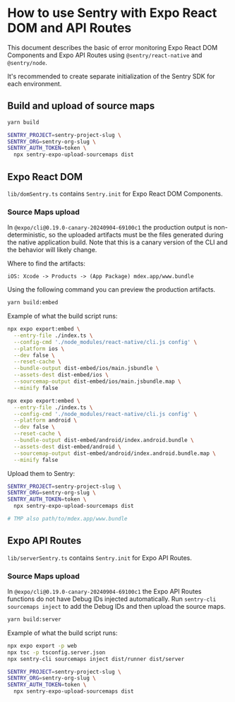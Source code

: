 # How to use Sentry with Expo React DOM and API Routes

This document describes the basic of error monitoring Expo React DOM Components and Expo API Routes using `@sentry/react-native` and `@sentry/node`.

It's recommended to create separate initialization of the Sentry SDK for each environment.

## Build and upload of source maps

```bash
yarn build

SENTRY_PROJECT=sentry-project-slug \
SENTRY_ORG=sentry-org-slug \
SENTRY_AUTH_TOKEN=token \
  npx sentry-expo-upload-sourcemaps dist
```

## Expo React DOM

`lib/domSentry.ts` contains `Sentry.init` for Expo React DOM Components.

### Source Maps upload

In `@expo/cli@0.19.0-canary-20240904-69100c1` the production output is non-deterministic, so the uploaded artifacts must be the files generated during the native application build. Note that this is a canary version of the CLI and the behavior will likely change.

Where to find the artifacts:

```
iOS: Xcode -> Products -> (App Package) mdex.app/www.bundle
```

Using the following command you can preview the production artifacts.

```bash
yarn build:embed
```

Example of what the build script runs:

```bash
npx expo export:embed \
  --entry-file ./index.ts \
  --config-cmd './node_modules/react-native/cli.js config' \
  --platform ios \
  --dev false \
  --reset-cache \
  --bundle-output dist-embed/ios/main.jsbundle \
  --assets-dest dist-embed/ios \
  --sourcemap-output dist-embed/ios/main.jsbundle.map \
  --minify false

npx expo export:embed \
  --entry-file ./index.ts \
  --config-cmd './node_modules/react-native/cli.js config' \
  --platform android \
  --dev false \
  --reset-cache \
  --bundle-output dist-embed/android/index.android.bundle \
  --assets-dest dist-embed/android \
  --sourcemap-output dist-embed/android/index.android.bundle.map \
  --minify false
```

Upload them to Sentry:

```bash
SENTRY_PROJECT=sentry-project-slug \
SENTRY_ORG=sentry-org-slug \
SENTRY_AUTH_TOKEN=token \
  npx sentry-expo-upload-sourcemaps dist

# TMP also path/to/mdex.app/www.bundle
```

## Expo API Routes

`lib/serverSentry.ts` contains `Sentry.init` for Expo API Routes.

### Source Maps upload

In `@expo/cli@0.19.0-canary-20240904-69100c1` the Expo API Routes functions do not have Debug IDs injected automatically. Run `sentry-cli sourcemaps inject` to add the Debug IDs and then upload the source maps.

```bash
yarn build:server
```

Example of what the build script runs:

```bash
npx expo export -p web
npx tsc -p tsconfig.server.json
npx sentry-cli sourcemaps inject dist/runner dist/server
```

```bash
SENTRY_PROJECT=sentry-project-slug \
SENTRY_ORG=sentry-org-slug \
SENTRY_AUTH_TOKEN=token \
  npx sentry-expo-upload-sourcemaps dist
```
